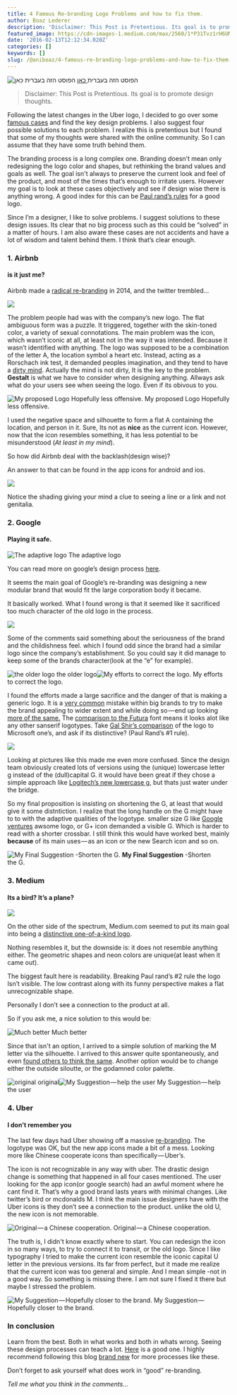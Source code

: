 ```yaml
---
title: 4 Famous Re-branding Logo Problems and how to fix them.
author: Boaz Lederer
description: 'Disclaimer: This Post is Pretentious. Its goal is to promote design thoughts.'
featured_image: https://cdn-images-1.medium.com/max/2560/1*P31Tvz1rH6UM9rbzEfKxWg.jpeg
date: '2016-02-13T12:12:34.020Z'
categories: []
keywords: []
slug: /@aniboaz/4-famous-re-branding-logo-problems-and-how-to-fix-them-21ece6ac48cd
---
```


![הפוסט הזה בעברית[ כאן](http://www.aniboaz.co.il/Blog/?p=1011)](https://cdn-images-1.medium.com/max/2560/1*P31Tvz1rH6UM9rbzEfKxWg.jpeg)
הפוסט הזה בעברית[ כאן](http://www.aniboaz.co.il/Blog/?p=1011)

> Disclaimer: This Post is Pretentious. Its goal is to promote design thoughts.

Following the latest changes in the Uber logo, I decided to go over some [famous cases](http://www.businessinsider.com.au/the-15-worst-corporate-logo-fails-2015-11/#/#the-english-press-had-some-fun-with-the-london-2012-summer-olympics-logo-saying-it-resembled-both-lisa-simpson-performing-a-sex-act-and-a-punk-swastika-the-iranian-government-even-claimed-the-stylized-2012-spelled-out-zion-and-entertained-boycotting-the-event-in-protest-the-logo-ended-up-looking-better-in-action-in-its-various-stylings-but-the-damage-was-done-1) and find the key design problems. I also suggest four possible solutions to each problem. I realize this is pretentious but I found that some of my thoughts were shared with the online community. So I can assume that they have some truth behind them.

The branding process is a long complex one. Branding doesn’t mean only redesigning the logo color and shapes, but rethinking the brand values and goals as well. The goal isn't always to preserve the current look and feel of the product, and most of the times that’s enough to irritate users. However my goal is to look at these cases objectively and see if design wise there is anything wrong. A good index for this can be [Paul rand’s rules](https://medium.com/entrepreneur-s-handbook/the-7-step-paul-rand-logo-test-5c7b546af17b#.1e000zhbl) for a good logo.

Since I’m a designer, I like to solve problems. I suggest solutions to these design issues. Its clear that no big process such as this could be “solved” in a matter of hours. I am also aware these cases are not accidents and have a lot of wisdom and talent behind them. I think that’s clear enough.

### 1\. Airbnb

#### is it just me?

Airbnb made a [radical re-branding](https://www.wearedesignstudio.com/works/airbnb-rebrand/) in 2014, and the twitter trembled…

![](https://cdn-images-1.medium.com/max/800/0*Nl46qoLphIYuJalO.jpg)

The problem people had was with the company’s new logo. The flat ambiguous form was a puzzle. It triggered, together with the skin-toned color, a variety of sexual connotations. The main problem was the icon, which wasn’t iconic at all, at least not in the way it was intended. Because it wasn’t identified with anything. The logo was supposed to be a combination of the letter A, the location symbol a heart etc. Instead, acting as a Rorschach ink test, it demanded peoples imagination, and they tend to have a [dirty mind](http://blog.gaborit-d.com/les-meilleures-parodies-sexy-du-nouveau-logo-airbnb/). Actually the mind is not dirty, It is the key to the problem. **Gestalt** is what we have to consider when designing anything. Allways ask what do your users see when seeing the logo. Even if its obivous to you.

![My proposed Logo Hopefully less offensive.](https://cdn-images-1.medium.com/max/800/0*84umeskOX9uMR2m8.jpg)
My proposed Logo Hopefully less offensive.

I used the negative space and silhouette to form a flat A containing the location, and person in it. Sure, Its not as **nice** as the current icon. However, now that the icon resembles something, it has less potential to be misunderstood (_At least in my mind_).

So how did Airbnb deal with the backlash(design wise)?

An answer to that can be found in the app icons for android and ios.

![](https://cdn-images-1.medium.com/max/800/0*7UkSwGiBETI4EFzc.jpg)

Notice the shading giving your mind a clue to seeing a line or a link and not genitalia.

### 2\. Google

#### Playing it safe.

![The adaptive logo](https://cdn-images-1.medium.com/max/600/0*bpOt05KMitWp6FwW.gif)
The adaptive logo

You can read more on google’s design process [here](http://www.fastcodesign.com/3050613/googles-new-logo-is-its-biggest-update-in-16-years).

It seems the main goal of Google’s re-branding was designing a new modular brand that would fit the large corporation body it became.

It basically worked. What I found wrong is that it seemed like it sacrificed too much character of the old logo in the process.

![](https://cdn-images-1.medium.com/max/800/0*5bXLp8wWcWb3arPq.jpg)

Some of the comments said something about the seriousness of the brand and the childishness feel. which I found odd since the brand had a similar logo since the company’s establishment. So you could say it did manage to keep some of the brands character(look at the “e” for example).

![the older logo](https://cdn-images-1.medium.com/max/800/0*DTjL6agVM3ZfSFtf.jpg)
the older logo![My efforts to correct the logo.](https://cdn-images-1.medium.com/max/800/0*JlIno-HxYl3GAQS8.jpg)
My efforts to correct the logo.

I found the efforts made a large sacrifice and the danger of that is making a generic logo. It is a [very common](http://www.wired.com/2015/09/strip-logo-make-brand-classic-now/) mistake within big brands to try to make the brand appealing to wider extent and while doing so — end up looking [more of the same.](http://www.fastcodesign.com/3030039/netflix-has-a-boring-new-logo-it-doesnt-want-to-talk-about) The [comparison to the Futura](http://designforhackers.com/blog/googles-new-logo-font/) font means it looks alot like any other sanserif logotypes. Take [Gal Shir’s comparison](http://colorhunt.co/blog/google-microsoft-brand-colors/) of the logo to Microsoft one’s, and ask if its distinctive? (Paul Rand’s #1 rule).

![](https://cdn-images-1.medium.com/max/600/0*K0oTEHtAwINrk49X.jpg)

Looking at pictures like this made me even more confused. Since the design team obviously created lots of versions using the (unique) lowercase letter g instead of the (dull)capital G. it would have been great if they chose a simple approach like [Logitech’s new lowercase g](https://www.wearedesignstudio.com/works/logitech-brand/), but thats just water under the bridge.

So my final proposition is insisting on shortening the G, at least that would give it some distntiction. I realize that the long handle on the G might have to to with the adaptive qualities of the logotype. smaller size G like [Google ventures](http://www.underconsideration.com/brandnew/archives/new_name_and_logo_for_gv_done_in_house.php#.Vr4Ci_l96Ul) awsome logo, or G+ icon demanded a visible G. Which is harder to read with a shorter crossbar. I still think this would have worked best, mainly **because** of its main uses — as an icon or the new Search icon and so on.

![**My Final Suggestion** -Shorten the G.](https://cdn-images-1.medium.com/max/800/0*GxVTGv_syrNBWGw4.jpg)
**My Final Suggestion** -Shorten the G.

### 3\. Medium

#### Its a bird? It’s a plane?

![](https://cdn-images-1.medium.com/max/600/1*5ztbgEt4NqpVaxTc64C-XA.png)

On the other side of the spectrum, Medium.com seemed to put its main goal into being a [distinctive one-of-a-kind logo](https://medium.com/the-story/the-story-behind-medium-s-new-logo-4cd3e143dfcf#.m500zunw6).

Nothing resembles it, but the downside is: it does not resemble anything either. The geometric shapes and neon colors are unique(at least when it came out).

The biggest fault here is readability. Breaking Paul rand’s #2 rule the logo Isn’t visible. The low contrast along with its funny perspective makes a flat unrecognizable shape.

Personally I don’t see a connection to the product at all.

So if you ask me, a nice solution to this would be:

![Much better](https://cdn-images-1.medium.com/max/800/1*d7VAz-6DmBnmpKYXd3Bd4Q.png)
Much better

Since that isn't an option, I arrived to a simple solution of marking the M letter via the silhouette. I arrived to this answer quite spontaneously, and even [found others to think the same](http://www.underconsideration.com/brandnew/archives/new_logo_for_medium_done_in_house_with_psyops.php#comment-2298137062). Another option would be to change either the outside siloutte, or the godamned color palette.

![original](https://cdn-images-1.medium.com/max/800/0*96VhZuPWoZd5Q_BY.jpg)
original![My Suggestion — help the user](https://cdn-images-1.medium.com/max/800/0*PxdmMMCLkp0BTkQR.jpg)
My Suggestion — help the user

### 4\. Uber

#### I don’t remember you

The last few days had Uber showing off a massive [re-branding](http://www.underconsideration.com/brandnew/archives/new_logo_and_identity_for_uber_done_in_house.php#.Vr4HZvl96Ul). The logotype was OK, but the new app icons made a bit of a mess. Looking more like Chinese cooperate icons than specifically — Uber’s.

The icon is not recognizable in any way with uber. The drastic design change is something that happened in all four cases mentioned. The user looking for the app icon(or google search) had an awful moment where he cant find it. That’s why a good brand lasts years with minimal changes. Like twitter’s bird or mcdonalds M. I think the main issue designers have with the Uber icons is they don’t see a connection to the product. unlike the old U, the new icon is not memorable.

![Original — a Chinese cooperation.](https://cdn-images-1.medium.com/max/800/0*2IGF3z5AZVTRDBga.png)
Original — a Chinese cooperation.

The truth is, I didn't know exactly where to start. You can redesign the icon in so many ways, to try to connect it to transit, or the old logo. Since I like typography I tried to make the current icon resemble the iconic capital U letter in the previous versions. Its far from perfect, but it made me realize that the current icon was too general and simple. And I mean simple -not in a good way. So something is missing there. I am not sure I fixed it there but maybe I stressed the problem.

![My Suggestion — Hopefully closer to the brand.](https://cdn-images-1.medium.com/max/800/0*NA7kiPY3uqFAifbL.jpg)
My Suggestion — Hopefully closer to the brand.

### **In conclusion**

Learn from the best. Both in what works and both in whats wrong. Seeing these design processes can teach a lot. [Here](https://medium.com/building-asana/circling-ourselves-the-story-behind-asana-s-rebrand-e8247516705a#.2aad85v9v) is a good one. I highly recommend following this blog [brand new](http://www.underconsideration.com/brandnew/) for more processes like these.

Don’t forget to ask yourself what does work in “good” re-branding.

_Tell me what you think in the comments…_
